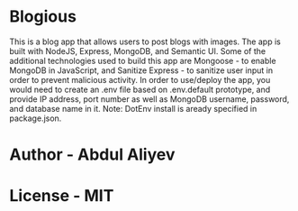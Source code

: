 # Blogious

This is a blog app that allows users to post blogs with images.
The app is built with NodeJS, Express, MongoDB, and Semantic UI. Some of the additional technologies used to build this app are Mongoose - to enable MongoDB in JavaScript, and Sanitize Express - to sanitize user input in order to prevent malicious activity.
In order to use/deploy the app, you would need to create an .env file based on .env.default prototype, and provide IP address, port number as well as MongoDB username, password, and database name in it. Note: DotEnv install is aready specified in package.json.


# Author - Abdul Aliyev
# License - MIT